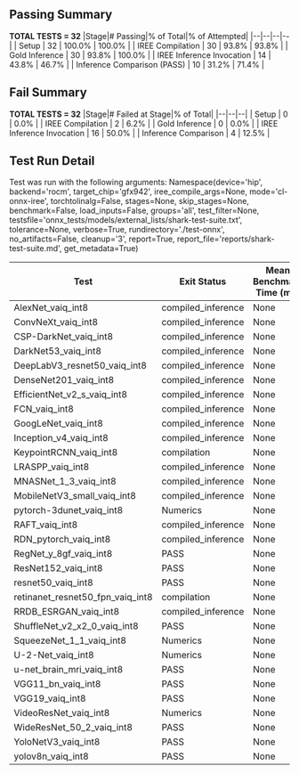 ## Passing Summary

**TOTAL TESTS = 32**
|Stage|# Passing|% of Total|% of Attempted|
|--|--|--|--|
| Setup | 32 | 100.0% | 100.0% |
| IREE Compilation | 30 | 93.8% | 93.8% |
| Gold Inference | 30 | 93.8% | 100.0% |
| IREE Inference Invocation | 14 | 43.8% | 46.7% |
| Inference Comparison (PASS) | 10 | 31.2% | 71.4% |
## Fail Summary

**TOTAL TESTS = 32**
|Stage|# Failed at Stage|% of Total|
|--|--|--|
| Setup | 0 | 0.0% |
| IREE Compilation | 2 | 6.2% |
| Gold Inference | 0 | 0.0% |
| IREE Inference Invocation | 16 | 50.0% |
| Inference Comparison | 4 | 12.5% |
## Test Run Detail
Test was run with the following arguments:
Namespace(device='hip', backend='rocm', target_chip='gfx942', iree_compile_args=None, mode='cl-onnx-iree', torchtolinalg=False, stages=None, skip_stages=None, benchmark=False, load_inputs=False, groups='all', test_filter=None, testsfile='onnx_tests/models/external_lists/shark-test-suite.txt', tolerance=None, verbose=True, rundirectory='./test-onnx', no_artifacts=False, cleanup='3', report=True, report_file='reports/shark-test-suite.md', get_metadata=True)

| Test | Exit Status | Mean Benchmark Time (ms) | Notes |
|--|--|--|--|
| AlexNet_vaiq_int8 | compiled_inference | None | |
| ConvNeXt_vaiq_int8 | compiled_inference | None | |
| CSP-DarkNet_vaiq_int8 | compiled_inference | None | |
| DarkNet53_vaiq_int8 | compiled_inference | None | |
| DeepLabV3_resnet50_vaiq_int8 | compiled_inference | None | |
| DenseNet201_vaiq_int8 | compiled_inference | None | |
| EfficientNet_v2_s_vaiq_int8 | compiled_inference | None | |
| FCN_vaiq_int8 | compiled_inference | None | |
| GoogLeNet_vaiq_int8 | compiled_inference | None | |
| Inception_v4_vaiq_int8 | compiled_inference | None | |
| KeypointRCNN_vaiq_int8 | compilation | None | |
| LRASPP_vaiq_int8 | compiled_inference | None | |
| MNASNet_1_3_vaiq_int8 | compiled_inference | None | |
| MobileNetV3_small_vaiq_int8 | compiled_inference | None | |
| pytorch-3dunet_vaiq_int8 | Numerics | None | |
| RAFT_vaiq_int8 | compiled_inference | None | |
| RDN_pytorch_vaiq_int8 | compiled_inference | None | |
| RegNet_y_8gf_vaiq_int8 | PASS | None | |
| ResNet152_vaiq_int8 | PASS | None | |
| resnet50_vaiq_int8 | PASS | None | |
| retinanet_resnet50_fpn_vaiq_int8 | compilation | None | |
| RRDB_ESRGAN_vaiq_int8 | compiled_inference | None | |
| ShuffleNet_v2_x2_0_vaiq_int8 | PASS | None | |
| SqueezeNet_1_1_vaiq_int8 | Numerics | None | |
| U-2-Net_vaiq_int8 | Numerics | None | |
| u-net_brain_mri_vaiq_int8 | PASS | None | |
| VGG11_bn_vaiq_int8 | PASS | None | |
| VGG19_vaiq_int8 | PASS | None | |
| VideoResNet_vaiq_int8 | Numerics | None | |
| WideResNet_50_2_vaiq_int8 | PASS | None | |
| YoloNetV3_vaiq_int8 | PASS | None | |
| yolov8n_vaiq_int8 | PASS | None | |
